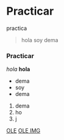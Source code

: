 # Practicar
practica
> hola soy dema
### Practicar
*hola*
**hola**
* dema
* soy
* dema

1. dema
2. ho
3. j 

[OLE](https://www.ole.com.ar/)
[OLE IMG](ole.jpg)
